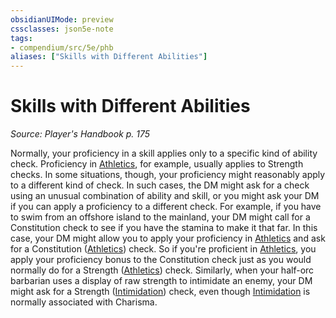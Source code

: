 ```yaml
---
obsidianUIMode: preview
cssclasses: json5e-note
tags:
- compendium/src/5e/phb
aliases: ["Skills with Different Abilities"]
---
```

# Skills with Different Abilities
*Source: Player's Handbook p. 175* 

Normally, your proficiency in a skill applies only to a specific kind of ability check. Proficiency in [Athletics](../skills.md##Athletics), for example, usually applies to Strength checks. In some situations, though, your proficiency might reasonably apply to a different kind of check. In such cases, the DM might ask for a check using an unusual combination of ability and skill, or you might ask your DM if you can apply a proficiency to a different check. For example, if you have to swim from an offshore island to the mainland, your DM might call for a Constitution check to see if you have the stamina to make it that far. In this case, your DM might allow you to apply your proficiency in [Athletics](../skills.md##Athletics) and ask for a Constitution ([Athletics](../skills.md##Athletics)) check. So if you're proficient in [Athletics](../skills.md##Athletics), you apply your proficiency bonus to the Constitution check just as you would normally do for a Strength ([Athletics](../skills.md##Athletics)) check. Similarly, when your half-orc barbarian uses a display of raw strength to intimidate an enemy, your DM might ask for a Strength ([Intimidation](../skills.md##Intimidation)) check, even though [Intimidation](../skills.md.md###Intimidation) is normally associated with Charisma.
